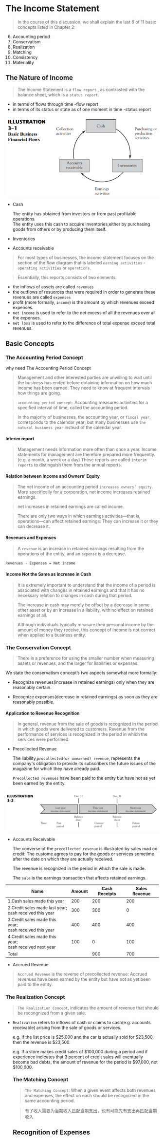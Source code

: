 # The Income Statement


> In the course of this discussion, we shall explain the last 6 of 11 basic concepts listed in Chapter 2:

6. Accounting period
7. Conservatism
8. Realization
9. Matching
10. Consistency
11. Materiality


## The Nature of Income

> The Income Statement is a `flow report` , as contrasted with the balance sheet, which is a `status report`.

 - in terms of flows through time -flow report
 - in terms of its status or state as of one moment in time -status report


![Chapter3-1](res/res-1.png)

- Cash

  The entity has obtained from investors or from past profitable operations.  
  The entity uses this cash to acquire inventories,either by purchasing goods from others or by producing them itself.

- Inventories
 
- Accounts receivable

> For most types of businesses, the income statement focuses on the section of the flow diagram that is labeled `earning activities` -`operating activities` or `operations`.

> Essentially, this reports consists of two elements.

- the inflows of assets are called `revenues`
- the outflows of resuorces that were required in order to generate these revenues are called `expenses` 
- profit (more formally, `income`) is the amount by which revenues exceed expenses.
- `net income` is used to refer to the net excess of all the revenues over all the expenses.
- `net loss` is used to refer to the difference of total expense exceed total revenues.

## Basic Concepts

### The Accounting Period Concept

why need The Accounting Period Concept

>  Management and other interested parties are unwilling to wait until the business has ended before obtaining information on how much income has been earned. They need to know at frequent intervals how things are going.

> `accounting period concept`: Accounting measures activities for a specified interval of time, called the accounting period.

>  In the majority of businesses, the accounting year, or `fiscal year`, corresponds to the calendar year; but many businesses use `the natural business year` instead of the calendar year.

#### Interim report

> Management needs information more often than once a year. Income statements for management are therefore prepared more frequently.(e.g. a month, a week or a day) These reports are called `interim reports` to distinguish them from the annual reports. 

#### Relation between Income and Owners’ Equity

> The net income of an accounting period `increases owners’ equity`. More specifically for a corporation, net income increases retained earnings.

> net increases in retained earnings are called income.

> There are only two ways in which earnings activities—that is, operations—can affect retained earnings: They can increase it or they can decrease it.

#### Revenues and Expenses

> A `revenue` is an increase in retained earnings resulting from the operations of the entity, and an `expense` is a decrease.

```txt
Revenues - Expenses = Net income
```

#### Income Not the Same as Increase in Cash

> It is extremely important to understand that the income of a period is associated with changes in retained earnings and that it has no necessary relation to changes in cash during that period.

> The increase in cash may merely be offset by a decrease in some other asset or by an increase in a liability, with no effect on retained earnings at all.

> Although individuals typically measure their personal income by the amount of money they receive, this concept of income is not correct when applied to a business entity.


### The Conservation Concept

> There is a preference for using the smaller number when measuring assets or revenues, and the larger for liabilities or expenses.

We state the conservatism concept’s two aspects somewhat more formally:

- Recognize revenues(increase in retained earnings) only when they are reasonably certain.

- Recognize expenses(decrease in retained earnings) as soon as they are reasonably possible.


#### Application to Revenue Recognition

> In general, revenue from the sale of goods is recognized in the period in which goods were delivered to customers. Revenue from the performance of services is recognized in the period in which the services were performed. 

- Precollected Revenue

  The liability,`procollected(or unearned) revenue`, represents the company's obligation to provide its subscribers the future issues of the magazine for which they have already paid.

  `Precollected revenues` have been paid to the entity but have not as yet been earned by the entity.


![chapter3-2](res/res-2.png)


- Accounts Receivable

  The converse of the `precollected revenue` is illustrated by sales mad on credit: The custome agrees to pay for the goods or services sometime after the date on which they are actually received.

  The revenue is recognized in the period in which the sale is made.

  The `sale` is the earnings transaction that affects retained earnings.


|Name|Amount|Cash Receipts|Sales Revenue|
|--|--|--|--|
|1.Cash sales made this year|200|200|200|
|2.Credit sales made last year;<br>cash received this year|300|300|0|
|3.Credit sales made this year;<br>cash received this year|400|400|400|
|4.Credit sales made this year;<br>cash received next year|100|0|100|
|Total||900|700|

- Accrued Revenue

> `Accrued Revenue` is the reverse of precollected revenue: Accrued revenues have been earned by the entity but have not as yet been paid to the entity.

### The Realization Concept

> `The Realization Concept`, indicates the amount of revenue that should be recongnized from a given sale.

- `Realization` refers to inflows of cash or claims to cash(e.g. accounts receivable) arising from the sale of goods or services.

  e.g. If the list price is $25,000 and the car is actually sold for $23,500, then the revenue is $23,500.

  e.g. If a store makes credit sales of $100,000 during a period and if experience indicates that 3 percent of credit sales will eventually become bad debts, the amount of revenue for the period is $97,000, not $100,000.

  ### The Matching Concept

  > `The Matching Concept`: When a given event affects both revenues and expenses, the effect on each should be recognized in the same accounting period.

  >  有了收入需要为当期收入匹配当期支出，也有可能先有支出再匹配当期收入

  ## Recognition of Expenses


